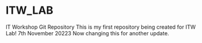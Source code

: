 # ITW_LAB
IT Workshop Git Repository 
This is my first repository being created for ITW Lab! 7th November 20223
Now changing this for another update.

